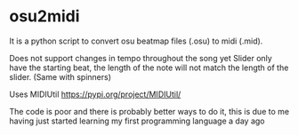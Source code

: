 # osu2midi
It is a python script to convert osu beatmap files (.osu) to midi (.mid).


Does not support changes in tempo throughout the song yet
Slider only have the starting beat, the length of the note will not match the length of the slider. (Same with spinners)

Uses MIDIUtil
https://pypi.org/project/MIDIUtil/

The code is poor and there is probably better ways to do it, this is due to me having just started learning my first programming language a day ago
